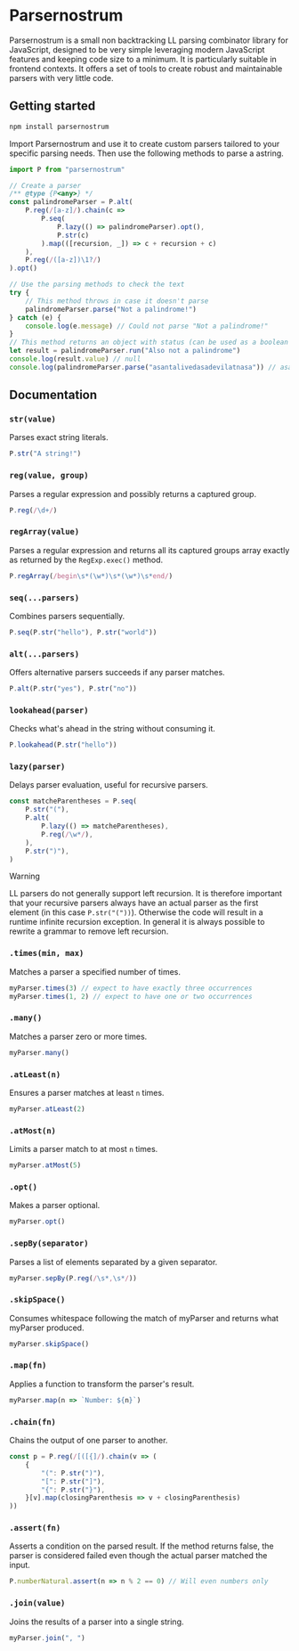 # Parsernostrum

Parsernostrum is a small non backtracking LL parsing combinator library for JavaScript, designed to be very simple leveraging modern JavaScript features and keeping code size to a minimum. It is particularly suitable in frontend contexts. It offers a set of tools to create robust and maintainable parsers with very little code.

## Getting started

```sh
npm install parsernostrum
```

Import Parsernostrum and use it to create custom parsers tailored to your specific parsing needs. Then use the following methods to parse a astring.

```JavaScript
import P from "parsernostrum"

// Create a parser
/** @type {P<any>} */
const palindromeParser = P.alt(
    P.reg(/[a-z]/).chain(c =>
        P.seq(
            P.lazy(() => palindromeParser).opt(),
            P.str(c)
        ).map(([recursion, _]) => c + recursion + c)
    ),
    P.reg(/([a-z])\1?/)
).opt()

// Use the parsing methods to check the text
try {
    // This method throws in case it doesn't parse
    palindromeParser.parse("Not a palindrome!")
} catch (e) {
    console.log(e.message) // Could not parse "Not a palindrome!"
}
// This method returns an object with status (can be used as a boolean to check if success) and value keys
let result = palindromeParser.run("Also not a palindrome")
console.log(result.value) // null
console.log(palindromeParser.parse("asantalivedasadevilatnasa")) // asantalivedasadevilatnasa
```

## Documentation

### `str(value)`
Parses exact string literals.
```JavaScript
P.str("A string!")
```

### `reg(value, group)`
Parses a regular expression and possibly returns a captured group.
```JavaScript
P.reg(/\d+/)
```

### `regArray(value)`
Parses a regular expression and returns all its captured groups array exactly as returned by the `RegExp.exec()` method.
```JavaScript
P.regArray(/begin\s*(\w*)\s*(\w*)\s*end/)
```

### `seq(...parsers)`
Combines parsers sequentially.
```JavaScript
P.seq(P.str("hello"), P.str("world"))
```

### `alt(...parsers)`
Offers alternative parsers succeeds if any parser matches.
```JavaScript
P.alt(P.str("yes"), P.str("no"))
```

### `lookahead(parser)`
Checks what's ahead in the string without consuming it.
```JavaScript
P.lookahead(P.str("hello"))
```

### `lazy(parser)`
Delays parser evaluation, useful for recursive parsers.
```JavaScript
const matcheParentheses = P.seq(
    P.str("("),
    P.alt(
        P.lazy(() => matcheParentheses),
        P.reg(/\w*/),
    ),
    P.str(")"),
)
```
>[!WARNING]
>LL parsers do not generally support left recursion. It is therefore important that your recursive parsers always have an actual parser as the first element (in this case `P.str("("))`). Otherwise the code will result in a runtime infinite recursion exception.
>In general it is always possible to rewrite a grammar to remove left recursion.

### `.times(min, max)`
Matches a parser a specified number of times.
```JavaScript
myParser.times(3) // expect to have exactly three occurrences
myParser.times(1, 2) // expect to have one or two occurrences
```

### `.many()`
Matches a parser zero or more times.
```JavaScript
myParser.many()
```

### `.atLeast(n)`
Ensures a parser matches at least `n` times.
```JavaScript
myParser.atLeast(2)
```

### `.atMost(n)`
Limits a parser match to at most `n` times.
```JavaScript
myParser.atMost(5)
```

### `.opt()`
Makes a parser optional.
```JavaScript
myParser.opt()
```

### `.sepBy(separator)`
Parses a list of elements separated by a given separator.
```JavaScript
myParser.sepBy(P.reg(/\s*,\s*/))
```

### `.skipSpace()`
Consumes whitespace following the match of myParser and returns what myParser produced.
```JavaScript
myParser.skipSpace()
```

### `.map(fn)`
Applies a function to transform the parser's result.
```JavaScript
myParser.map(n => `Number: ${n}`)
```

### `.chain(fn)`
Chains the output of one parser to another.
```JavaScript
const p = P.reg(/[([{]/).chain(v => (
    {
        "(": P.str(")"),
        "[": P.str("]"),
        "{": P.str("}"),
    }[v].map(closingParenthesis => v + closingParenthesis)
))
```

### `.assert(fn)`
Asserts a condition on the parsed result. If the method returns false, the parser is considered failed even though the actual parser matched the input.
```JavaScript
P.numberNatural.assert(n => n % 2 == 0) // Will even numbers only
```

### `.join(value)`
Joins the results of a parser into a single string.
```JavaScript
myParser.join(", ")
```
